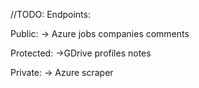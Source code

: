 //TODO:
Endpoints:

Public: -> Azure
jobs
companies
comments

Protected: ->GDrive
profiles
notes

Private: -> Azure
scraper
